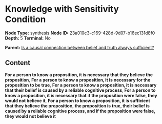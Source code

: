 # Knowledge with Sensitivity Condition

**Node Type:** synthesis
**Node ID:** 23a010c3-c169-428d-9d07-b16ec131d8f0
**Depth:** 5
**Terminal:** No

**Parent:** [Is a causal connection between belief and truth always sufficient?](is-a-causal-connection-between-belief-and-truth-always-sufficient-antithesis-189bd7e7-42d5-4d84-a363-3b7a1dc82107.md)

## Content

**For a person to know a proposition, it is necessary that they believe the proposition**, **For a person to know a proposition, it is necessary for the proposition to be true**, **For a person to know a proposition, it is necessary that their belief is caused by a reliable cognitive process**, **For a person to know a proposition, it is necessary that if the proposition were false, they would not believe it**, **For a person to know a proposition, it is sufficient that they believe the proposition, the proposition is true, their belief is caused by a reliable cognitive process, and if the proposition were false, they would not believe it**
